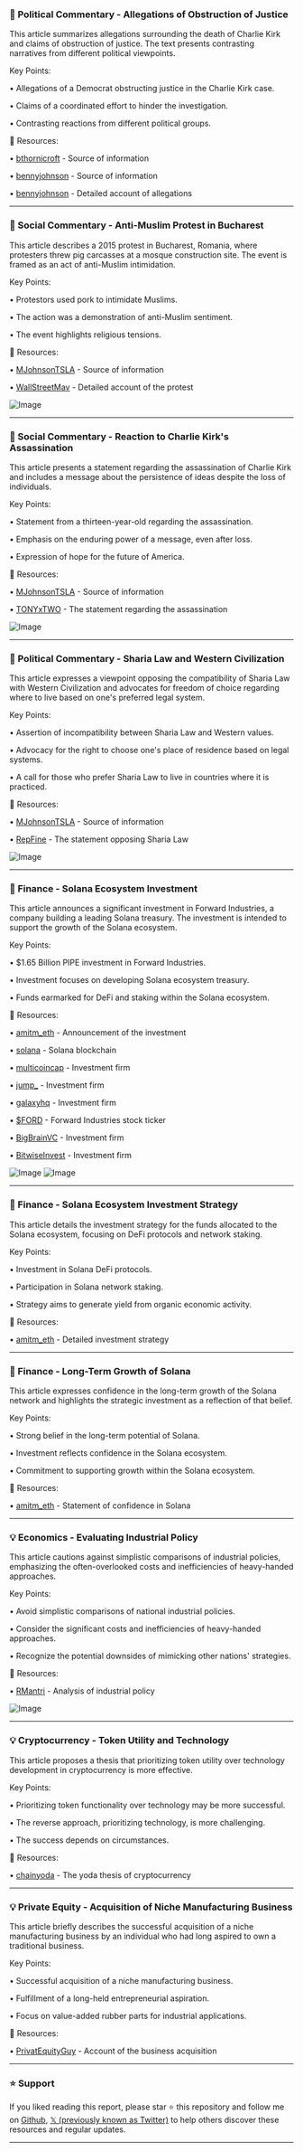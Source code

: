 ### 📰  Political Commentary - Allegations of Obstruction of Justice

This article summarizes allegations surrounding the death of Charlie Kirk and claims of obstruction of justice.  The text presents contrasting narratives from different political viewpoints.

Key Points:

• Allegations of a Democrat obstructing justice in the Charlie Kirk case.


• Claims of a coordinated effort to hinder the investigation.


• Contrasting reactions from different political groups.



🔗 Resources:

• [bthornicroft](https://x.com/bthornicroft) -  Source of information

• [bennyjohnson](https://x.com/bennyjohnson) - Source of information

• [bennyjohnson](https://x.com/bennyjohnson/status/1969530115030991160) -  Detailed account of allegations


---

### 📰 Social Commentary - Anti-Muslim Protest in Bucharest

This article describes a 2015 protest in Bucharest, Romania, where protesters threw pig carcasses at a mosque construction site.  The event is framed as an act of anti-Muslim intimidation.

Key Points:

•  Protestors used pork to intimidate Muslims.


• The action was a demonstration of anti-Muslim sentiment.


•  The event highlights religious tensions.



🔗 Resources:

• [MJohnsonTSLA](https://x.com/MJohnsonTSLA) - Source of information

• [WallStreetMav](https://x.com/WallStreetMav/status/1969583391293964607) - Detailed account of the protest

![Image](https://pbs.twimg.com/media/G1Vdp5OWQAA0UGF?format=jpg&name=small)


---

### 📰 Social Commentary - Reaction to Charlie Kirk's Assassination

This article presents a statement regarding the assassination of Charlie Kirk and includes a message about the persistence of ideas despite the loss of individuals.

Key Points:

•  Statement from a thirteen-year-old regarding the assassination.


•  Emphasis on the enduring power of a message, even after loss.


•  Expression of hope for the future of America.



🔗 Resources:

• [MJohnsonTSLA](https://x.com/MJohnsonTSLA) - Source of information

• [TONYxTWO](https://x.com/TONYxTWO/status/1969442221066772798) - The statement regarding the assassination

![Image](https://pbs.twimg.com/amplify_video_thumb/1969442167010611200/img/jV1s6Q7sytHwf5kr.jpg)


---

### 📰 Political Commentary - Sharia Law and Western Civilization

This article expresses a viewpoint opposing the compatibility of Sharia Law with Western Civilization and advocates for freedom of choice regarding where to live based on one's preferred legal system.

Key Points:

•  Assertion of incompatibility between Sharia Law and Western values.


•  Advocacy for the right to choose one's place of residence based on legal systems.


•  A call for those who prefer Sharia Law to live in countries where it is practiced.



🔗 Resources:

• [MJohnsonTSLA](https://x.com/MJohnsonTSLA) - Source of information

• [RepFine](https://x.com/RepFine/status/1969415335653585287) - The statement opposing Sharia Law

![Image](https://pbs.twimg.com/media/G1TEz35XQAAtwGW?format=jpg&name=small)


---

### 🚀 Finance - Solana Ecosystem Investment

This article announces a significant investment in Forward Industries, a company building a leading Solana treasury.  The investment is intended to support the growth of the Solana ecosystem.

Key Points:

•  $1.65 Billion PIPE investment in Forward Industries.


•  Investment focuses on developing Solana ecosystem treasury.


•  Funds earmarked for DeFi and staking within the Solana ecosystem.



🔗 Resources:

• [amitm_eth](https://x.com/amitm_eth/status/1969676852412272740) - Announcement of the investment

• [solana](https://x.com/solana) - Solana blockchain

• [multicoincap](https://x.com/multicoincap) -  Investment firm

• [jump_](https://x.com/jump_) - Investment firm

• [galaxyhq](https://x.com/galaxyhq) - Investment firm

• [$FORD](https://x.com/search?q=%24FORD&src=cashtag_click) - Forward Industries stock ticker

• [BigBrainVC](https://x.com/BigBrainVC) - Investment firm

• [BitwiseInvest](https://x.com/BitwiseInvest) - Investment firm

![Image](https://pbs.twimg.com/media/G1WyV0rX0AEOx3I?format=jpg&name=small)
![Image](https://pbs.twimg.com/media/G1EBRaYXkAA20Pm?format=jpg&name=240x240)


---

### 🚀 Finance - Solana Ecosystem Investment Strategy

This article details the investment strategy for the funds allocated to the Solana ecosystem, focusing on DeFi protocols and network staking.

Key Points:

•  Investment in Solana DeFi protocols.


•  Participation in Solana network staking.


•  Strategy aims to generate yield from organic economic activity.



🔗 Resources:

• [amitm_eth](https://x.com/amitm_eth/status/1969676858359775545) - Detailed investment strategy


---

### 🚀 Finance - Long-Term Growth of Solana

This article expresses confidence in the long-term growth of the Solana network and highlights the strategic investment as a reflection of that belief.

Key Points:

•  Strong belief in the long-term potential of Solana.


•  Investment reflects confidence in the Solana ecosystem.


•  Commitment to supporting growth within the Solana ecosystem.



🔗 Resources:

• [amitm_eth](https://x.com/amitm_eth/status/1969676860846915636) - Statement of confidence in Solana


---

### 💡 Economics - Evaluating Industrial Policy

This article cautions against simplistic comparisons of industrial policies, emphasizing the often-overlooked costs and inefficiencies of heavy-handed approaches.

Key Points:

•  Avoid simplistic comparisons of national industrial policies.


•  Consider the significant costs and inefficiencies of heavy-handed approaches.


•  Recognize the potential downsides of mimicking other nations' strategies.



🔗 Resources:

• [RMantri](https://x.com/RMantri/status/1969675059477561438) - Analysis of industrial policy

![Image](https://pbs.twimg.com/media/G1WxBjLbQAE5juu?format=jpg&name=small)


---

### 💡 Cryptocurrency - Token Utility and Technology

This article proposes a thesis that prioritizing token utility over technology development in cryptocurrency is more effective.

Key Points:

•  Prioritizing token functionality over technology may be more successful.


•  The reverse approach, prioritizing technology, is more challenging.


•  The success depends on circumstances.


🔗 Resources:

• [chainyoda](https://x.com/chainyoda/status/1969644906361864196) -  The yoda thesis of cryptocurrency


---

### 💡 Private Equity - Acquisition of Niche Manufacturing Business

This article briefly describes the successful acquisition of a niche manufacturing business by an individual who had long aspired to own a traditional business.

Key Points:

•  Successful acquisition of a niche manufacturing business.


•  Fulfillment of a long-held entrepreneurial aspiration.


•  Focus on value-added rubber parts for industrial applications.



🔗 Resources:

• [PrivatEquityGuy](https://x.com/PrivatEquityGuy/status/1969375334714773912) - Account of the business acquisition


---

### ⭐️ Support

If you liked reading this report, please star ⭐️ this repository and follow me on [Github](https://github.com/Drix10), [𝕏 (previously known as Twitter)](https://x.com/DRIX_10_) to help others discover these resources and regular updates.

---